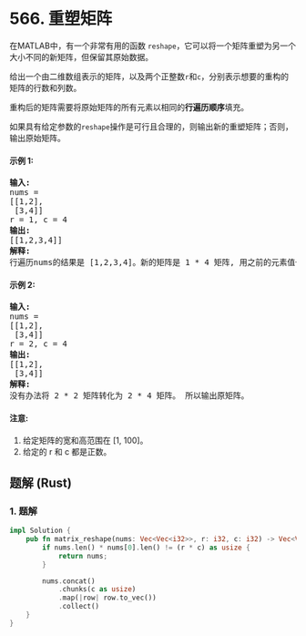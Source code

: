 # 566. 重塑矩阵
在MATLAB中，有一个非常有用的函数 ```reshape```，它可以将一个矩阵重塑为另一个大小不同的新矩阵，但保留其原始数据。

给出一个由二维数组表示的矩阵，以及两个正整数```r```和```c```，分别表示想要的重构的矩阵的行数和列数。

重构后的矩阵需要将原始矩阵的所有元素以相同的**行遍历顺序**填充。

如果具有给定参数的```reshape```操作是可行且合理的，则输出新的重塑矩阵；否则，输出原始矩阵。

#### 示例 1:
<pre>
<strong>输入:</strong>
nums =
[[1,2],
 [3,4]]
r = 1, c = 4
<strong>输出:</strong>
[[1,2,3,4]]
<strong>解释:</strong>
行遍历nums的结果是 [1,2,3,4]。新的矩阵是 1 * 4 矩阵, 用之前的元素值一行一行填充新矩阵。
</pre>

#### 示例 2:
<pre>
<strong>输入:</strong>
nums =
[[1,2],
 [3,4]]
r = 2, c = 4
<strong>输出:</strong>
[[1,2],
 [3,4]]
<strong>解释:</strong>
没有办法将 2 * 2 矩阵转化为 2 * 4 矩阵。 所以输出原矩阵。
</pre>

#### 注意:
1. 给定矩阵的宽和高范围在 [1, 100]。
2. 给定的 r 和 c 都是正数。

## 题解 (Rust)

### 1. 题解
```Rust
impl Solution {
    pub fn matrix_reshape(nums: Vec<Vec<i32>>, r: i32, c: i32) -> Vec<Vec<i32>> {
        if nums.len() * nums[0].len() != (r * c) as usize {
            return nums;
        }

        nums.concat()
            .chunks(c as usize)
            .map(|row| row.to_vec())
            .collect()
    }
}
```
